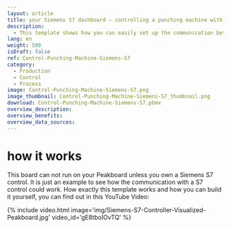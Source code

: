 ```yaml
---
layout: article
title: your Siemens S7 dashboard – controlling a punching machine with Siemens S7
description: 
  - This template shows how you can easily set up the communication between Peakboard and a punching machine using a Siemens S7 controller. Download the template now and configure it for your individual visualization! Peakboard's numerous functionalities and the integration of various interfaces offer you a maximum of flexibility.
lang: en
weight: 500
isDraft: false
ref: Control-Punching-Machine-Siemens-S7
category:
  - Production
  - Control
  - Process
image: Control-Punching-Machine-Siemens-S7.png
image_thumbnail: Control-Punching-Machine-Siemens-S7_thumbnail.png
download: Control-Punching-Machine-Siemens-S7.pbmx
overview_description:
overview_benefits:
overview_data_sources:
---
```

# how it works
This board can not run on your Peakboard unless you own a Siemens S7 control. It is just an example to see how the communication with a S7 control could work. How exactly this template works and how you can build it yourself, you can find out in this YouTube Video:

{% include video.html image='img/Siemens-S7-Controller-Visualized-Peakboard.jpg' video_id='gE8tboIOvTQ' %}
